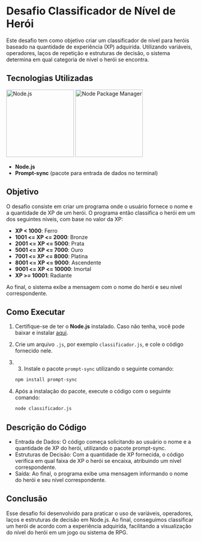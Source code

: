 # Desafio Classificador de Nível de Herói

Este desafio tem como objetivo criar um classificador de nível para heróis baseado na quantidade de experiência (XP) adquirida. Utilizando variáveis, operadores, laços de repetição e estruturas de decisão, o sistema determina em qual categoria de nível o herói se encontra.

## Tecnologias Utilizadas
<img src="https://github.com/user-attachments/assets/6da83f7d-643d-472e-8f48-f55ca6e2344e" width=180px title="Node.js"/>
<img src="https://github.com/user-attachments/assets/efcd142f-f2fa-46ad-80ee-8e66fa53cd23" width=180px title="Node Package Manager"/>

- **Node.js**
- **Prompt-sync** (pacote para entrada de dados no terminal)

## Objetivo

O desafio consiste em criar um programa onde o usuário fornece o nome e a quantidade de XP de um herói. O programa então classifica o herói em um dos seguintes níveis, com base no valor da XP:

- **XP < 1000**: Ferro
- **1001 <= XP <= 2000**: Bronze
- **2001 <= XP <= 5000**: Prata
- **5001 <= XP <= 7000**: Ouro
- **7001 <= XP <= 8000**: Platina
- **8001 <= XP <= 9000**: Ascendente
- **9001 <= XP <= 10000**: Imortal
- **XP >= 10001**: Radiante

Ao final, o sistema exibe a mensagem com o nome do herói e seu nível correspondente.

## Como Executar

1. Certifique-se de ter o **Node.js** instalado. Caso não tenha, você pode baixar e instalar [aqui](https://nodejs.org/).
2. Crie um arquivo `.js`, por exemplo `classificador.js`, e cole o código fornecido nele.
3. 3. Instale o pacote `prompt-sync` utilizando o seguinte comando:

    ```bash
    npm install prompt-sync

4. Após a instalação do pacote, execute o código com o seguinte comando:

   ```bash
   node classificador.js

## Descrição do Código

- Entrada de Dados: O código começa solicitando ao usuário o nome e a quantidade de XP do herói, utilizando o pacote prompt-sync.
- Estruturas de Decisão: Com a quantidade de XP fornecida, o código verifica em qual faixa de XP o herói se encaixa, atribuindo um nível correspondente.
- Saída: Ao final, o programa exibe uma mensagem informando o nome do herói e seu nível correspondente.

## Conclusão

Esse desafio foi desenvolvido para praticar o uso de variáveis, operadores, laços e estruturas de decisão em Node.js. Ao final, conseguimos classificar um herói de acordo com a experiência adquirida, facilitando a visualização do nível do herói em um jogo ou sistema de RPG.
